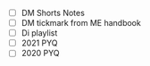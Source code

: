 - [ ] DM Shorts Notes
- [ ] DM tickmark from ME handbook
- [ ] Di playlist 
- [ ] 2021 PYQ
- [ ] 2020 PYQ

